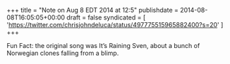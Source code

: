 +++
title = "Note on Aug 8 EDT 2014 at 12:5"
publishdate = 2014-08-08T16:05:05+00:00
draft = false
syndicated = [ 'https://twitter.com/chrisjohndeluca/status/497775515965882400?s=20' ]
+++

Fun Fact: the original song was It’s Raining Sven, about a bunch of Norwegian clones falling from a blimp.
